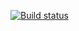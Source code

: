 [![Build status](https://ci.appveyor.com/api/projects/status/hb4t960luwlchog8?svg=true)](https://ci.appveyor.com/project/Vladislav0306/ordering-card)
